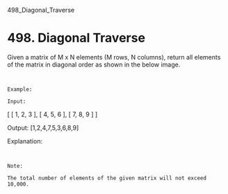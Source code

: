 498_Diagonal_Traverse
# 498. Diagonal Traverse

Given a matrix of M x N elements (M rows, N columns), return all elements of the matrix in
        diagonal order as shown in the below image.

     

    Example:

    Input:
[
 [ 1, 2, 3 ],
 [ 4, 5, 6 ],
 [ 7, 8, 9 ]
]

Output:  [1,2,4,7,5,3,6,8,9]

Explanation:

     

    Note:

    The total number of elements of the given matrix will not exceed 10,000.